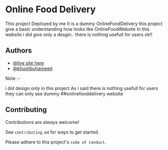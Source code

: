 
# Online Food Delivery
This project Deployed by me It is a dummy OnlineFoodDelivery this project give a basic understanding how looks like OnlineFoodWebsite
In this website i did give only a desgin..
there is nothing usefull for users ok!!




## Authors
 - [@live site here](https://khushbuhameed.github.io/OnlineFoodWebsite/)
- [@khushbuhameed](https://github.com/khushbuhameed)


Note :-

i did design only in this project As i said there is nothing usefull for users they can only see dummy ##onlinefooddelivery website


## Contributing

Contributions are always welcome!

See `contributing.md` for ways to get started.

Please adhere to this project's `code of conduct`.
